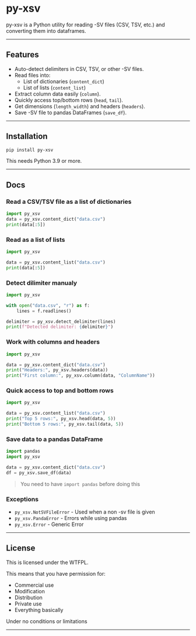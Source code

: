 # py-xsv
py-xsv is a Python utility for reading -SV files (CSV, TSV, etc.) and converting them into dataframes.

---

## Features

- Auto-detect delimiters in CSV, TSV, or other -SV files.
- Read files into:
  - List of dictionaries (`content_dict`)
  - List of lists (`content_list`)
- Extract column data easily (`column`).
- Quickly access top/bottom rows (`head`, `tail`).
- Get dimensions (`length_width`) and headers (`headers`).
- Save -SV file to pandas DataFrames (`save_df`).

---

## Installation
```bash
pip install py-xsv
```
This needs Python 3.9 or more.

---

## Docs

### Read a CSV/TSV file as a list of dictionaries
```python
import py_xsv
data = py_xsv.content_dict("data.csv")
print(data[:5])
```

### Read as a list of lists
```python
import py_xsv

data = py_xsv.content_list("data.csv")
print(data[:5])
```

### Detect dilimiter manualy
```python
import py_xsv

with open("data.csv", "r") as f:
    lines = f.readlines()

delimiter = py_xsv.detect_delimiter(lines)
print(f"Detected delimiter: {delimiter}")
```

### Work with columns and headers
```python
import py_xsv

data = py_xsv.content_dict("data.csv")
print("Headers:", py_xsv.headers(data))
print("First column:", py_xsv.column(data, "ColumnName"))
```

### Quick access to top and bottom rows
```python
import py_xsv

data = py_xsv.content_list("data.csv")
print("Top 5 rows:", py_xsv.head(data, 5))
print("Bottom 5 rows:", py_xsv.tail(data, 5))
```

### Save data to a pandas DataFrame
```python
import pandas
import py_xsv

data = py_xsv.content_dict("data.csv")
df = py_xsv.save_df(data)
```
> You need to have `import pandas` before doing this

### Exceptions
- `py_xsv.NotSVFileError` - Used when a non -sv file is given
- `py_xsv.PandaError` - Errors while using pandas
- `py_xsv.Error` - Generic Error

---

## License
This is licensed under the WTFPL.

This means that you have permission for:
- Commercial use
- Modification
- Distribution
- Private use
- Everything basically

Under no conditions or limitations

---